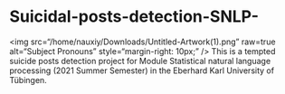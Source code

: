 # Suicidal-posts-detection-SNLP-
<img
src=“/home/nauxiy/Downloads/Untitled-Artwork(1).png”
raw=true
alt=“Subject Pronouns”
style=“margin-right: 10px;”
/>
This is a tempted suicide posts detection project for Module Statistical natural language processing (2021 Summer Semester) in the Eberhard Karl University of Tübingen.
